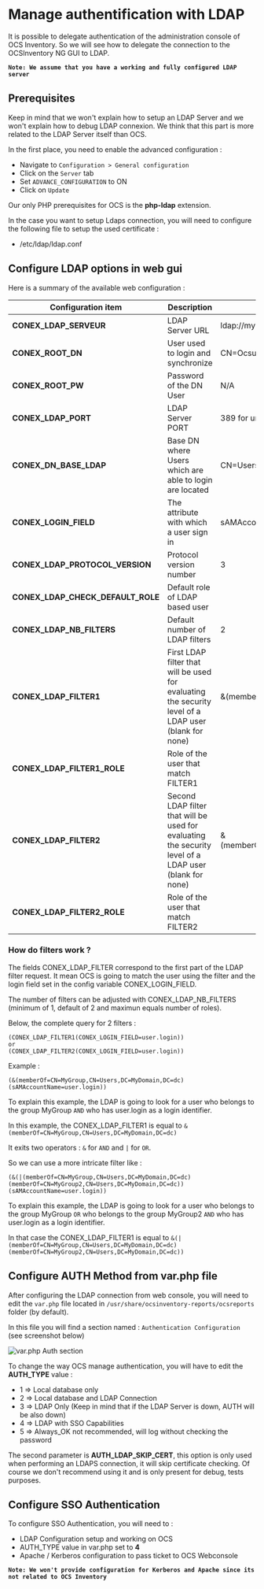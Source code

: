 # Manage authentification with LDAP

It is possible to delegate authentication of the administration console of OCS Inventory. 
So we will see how to delegate the connection to the OCSInventory NG GUI to LDAP.

**`Note: We assume that you have a working and fully configured LDAP server`**

## Prerequisites

Keep in mind that we won't explain how to setup an LDAP Server and we won't explain how to debug LDAP connexion. We think that this part is more related to the LDAP Server itself than OCS.

In the first place, you need to enable the advanced configuration :
* Navigate to ```Configuration > General configuration```
* Click on the  ```Server``` tab
* Set  ```ADVANCE_CONFIGURATION``` to ON
* Click on ```Update```

Our only PHP prerequisites for OCS is the **php-ldap** extension.

In the case you want to setup Ldaps connection, you will need to configure the following file to setup the used certificate :
* /etc/ldap/ldap.conf

## Configure LDAP options in web gui

Here is a summary of the available web configuration : 

| Configuration item | Description | Example |
|---|---|---|
| **CONEX_LDAP_SERVEUR** | LDAP Server URL  | ldap://my.awesome.ldap for unsecured connection or ldaps://my.awesome.ldap for Ldaps |
| **CONEX_ROOT_DN**  | User used to login and synchronize | CN=Ocsuser,CN=Users,DC=ocs,DC=loc  |
| **CONEX_ROOT_PW**  | Password of the DN User  | N/A  |
| **CONEX_LDAP_PORT**  | LDAP Server PORT | 389 for unsecured and 636 for ldaps (by default)   |
| **CONEX_DN_BASE_LDAP**  | Base DN where Users which are able to login are located | CN=Users,DC=ocs,DC=loc  |
| **CONEX_LOGIN_FIELD**  | The attribute with which a user sign in | sAMAccountName or uid |
| **CONEX_LDAP_PROTOCOL_VERSION**  | Protocol version number | 3 |
| **CONEX_LDAP_CHECK_DEFAULT_ROLE**  | Default role of LDAP based user |   |
| **CONEX_LDAP_NB_FILTERS**  | Default number of LDAP filters |  2 |
| **CONEX_LDAP_FILTER1**  | First LDAP filter that will be used for evaluating the security level of a LDAP user (blank for none) | &(memberOf=CN=MyGroup,CN=Users,DC=MyDomain,DC=dc) |
| **CONEX_LDAP_FILTER1_ROLE**  | Role of the user that match FILTER1  |   |
| **CONEX_LDAP_FILTER2**  | Second LDAP filter that will be used for evaluating the security level of a LDAP user (blank for none) | &(memberOf:1.2.840.113556.1.4.1941:=CN=MyParentGroup,CN=Users,DC=MyDomain,DC=dc) |
| **CONEX_LDAP_FILTER2_ROLE**  | Role of the user that match FILTER2  |   |

### How do filters work ?

The fields CONEX_LDAP_FILTER correspond to the first part of the LDAP filter request. It mean OCS is going to match the user using the filter and the login field set in the config variable CONEX_LOGIN_FIELD. 

The number of filters can be adjusted with CONEX_LDAP_NB_FILTERS (minimum of 1, default of 2 and maximun equals number of roles).

Below, the complete query for 2 filters :

    (CONEX_LDAP_FILTER1(CONEX_LOGIN_FIELD=user.login))
    or
    (CONEX_LDAP_FILTER2(CONEX_LOGIN_FIELD=user.login))

Example :

    (&(memberOf=CN=MyGroup,CN=Users,DC=MyDomain,DC=dc)(sAMAccountName=user.login))

To explain this example, the LDAP is going to look for a user who belongs to the group MyGroup `AND` who has user.login as a login identifier.

In this example, the CONEX_LDAP_FILTER1 is equal to `&(memberOf=CN=MyGroup,CN=Users,DC=MyDomain,DC=dc)`

It exits two operators : `&` for `AND` and `|` for `OR`.

So we can use a more intricate filter like :

    (&(|(memberOf=CN=MyGroup,CN=Users,DC=MyDomain,DC=dc)(memberOf=CN=MyGroup2,CN=Users,DC=MyDomain,DC=dc))(sAMAccountName=user.login))

To explain this example, the LDAP is going to look for a user who belongs to the group MyGroup `OR` who belongs to the group MyGroup2 `AND` who has user.login as a login identifier.

In that case the CONEX_LDAP_FILTER1 is equal to `&(|(memberOf=CN=MyGroup,CN=Users,DC=MyDomain,DC=dc)(memberOf=CN=MyGroup2,CN=Users,DC=MyDomain,DC=dc))`

## Configure AUTH Method from var.php file 

After configuring the LDAP connection from web console, you will need to edit the ```var.php``` file located in ```/usr/share/ocsinventory-reports/ocsreports``` folder (by default).

In this file you will find a section named : ```Authentication Configuration``` (see screenshot below)

![var.php Auth section](../../img/server/reports/administration_ocs_ldap_var.png)

To change the way OCS manage authentication, you will have to edit the **AUTH_TYPE** value :
* 1 => Local database only
* 2 => Local database and LDAP Connection
* 3 => LDAP Only (Keep in mind that if the LDAP Server is down, AUTH will be also down)
* 4 => LDAP with SSO Capabilities 
* 5 => Always_OK not recommended, will log without checking the password

The second parameter is **AUTH_LDAP_SKIP_CERT**, this option is only used when performing an LDAPS connection, it will skip certificate checking. Of course we don't recommend using it and is only present for debug, tests purposes.

## Configure SSO Authentication 

To configure SSO Authentication, you will need to :
* LDAP Configuration setup and working on OCS
* AUTH_TYPE value in var.php set to **4**
* Apache / Kerberos configuration to pass ticket to OCS Webconsole

**`Note: We won't provide configuration for Kerberos and Apache since its not related to OCS Inventory`**








